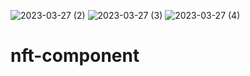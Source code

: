 ![2023-03-27 (2)](https://user-images.githubusercontent.com/74388750/227973186-9f1fbd43-4b27-401c-b80a-6e25cdffc22e.png)
![2023-03-27 (3)](https://user-images.githubusercontent.com/74388750/227973192-915b3949-7095-409e-aa6d-aee0761f2184.png)
![2023-03-27 (4)](https://user-images.githubusercontent.com/74388750/227973197-0fee09d1-549d-439a-89a9-9f9d300f6d77.png)
# nft-component
